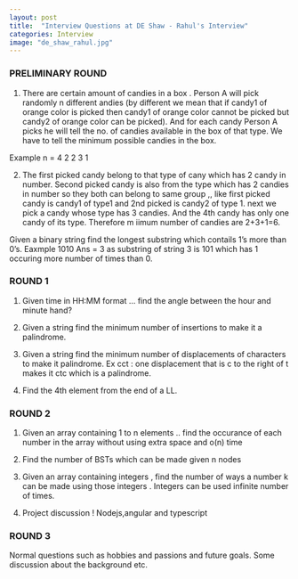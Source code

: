 ```yaml
---
layout: post
title:  "Interview Questions at DE Shaw - Rahul's Interview"
categories: Interview
image: "de_shaw_rahul.jpg"
---
```


### **PRELIMINARY ROUND**

1) There are certain amount of candies in a box . Person A will pick randomly n different andies (by different we mean that if candy1 of orange color is picked then candy1 of orange color cannot be picked but candy2 of orange color can be picked). And for each candy Person A picks he will tell the no. of candies available in the box of that type. We have to tell the minimum possible candies in the box.

Example
n = 4
2 2 3 1

2) The first picked candy belong to that type of cany which has 2 candy in number.
Second picked candy is also from the type which has 2 candies in number so they
both can belong to same group ,, like first picked candy is candy1 of type1 and 2nd
picked is candy2 of type 1.
next we pick a candy whose type has 3 candies. And the 4th candy has only one candy of
its type. Therefore m iimum number of candies are 2+3+1=6.

Given a binary string find the longest substring which contails 1’s more than 0’s.
Eaxmple 1010
Ans = 3 as substring of string 3 is 101 which has 1 occuring more number of times than 0.

### **ROUND 1**
1) Given time in HH:MM format ... find the angle between the hour and minute hand?

2) Given a string find the minimum number of insertions to make it a palindrome.

3) Given a string find the minimum number of displacements of characters to make it palindrome.
Ex cct : one displacement that is c to the right of t makes it ctc which is a palindrome.

4) Find the 4th element from the end of a LL.

### **ROUND 2**
1) Given an array containing 1 to n elements .. find the occurance of each number in the array without using extra space and o(n) time

2) Find the number of BSTs which can be made given n nodes

3) Given an array containing integers , find the number of ways a number k can be made using those integers . Integers can be used infinite number of times.

4) Project discussion ! Nodejs,angular and typescript

### **ROUND 3**
Normal questions such as hobbies and passions and future goals. Some discussion about the background etc.
